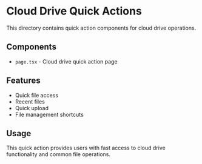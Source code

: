# Cloud Drive Quick Actions

This directory contains quick action components for cloud drive operations.

## Components

- `page.tsx` - Cloud drive quick action page

## Features

- Quick file access
- Recent files
- Quick upload
- File management shortcuts

## Usage

This quick action provides users with fast access to cloud drive functionality and common file operations.
